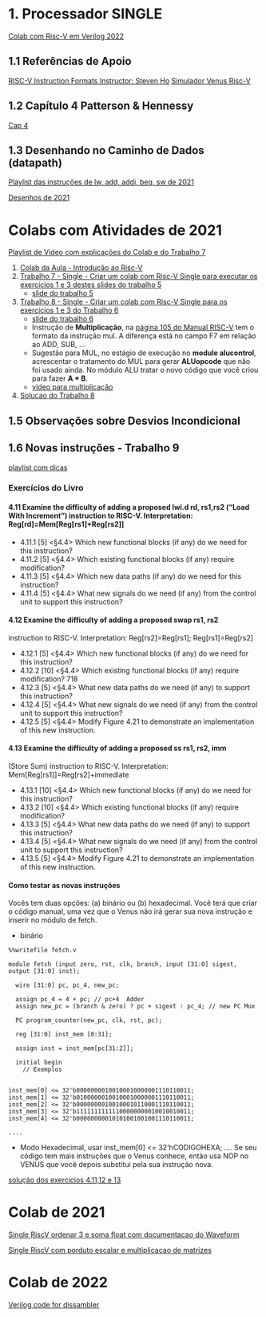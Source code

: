 # 1. Processador SINGLE

[Colab com Risc-V em Verilog 2022](https://colab.research.google.com/drive/1ftgPO-byzSuC5IeEYgdCLqWA96DUz6p0?usp=sharing)

## 1.1 Referências de Apoio

[RISC-V Instruction Formats Instructor: Steven Ho](https://inst.eecs.berkeley.edu/~cs61c/resources/su18_lec/Lecture7.pdf)
[Simulador Venus Risc-V](https://www.kvakil.me/venus/)  

## 1.2 Capítulo 4 Patterson & Hennessy

[Cap 4](https://docs.google.com/presentation/d/1ztqfccs7TybpBk6Xqyg3BRS_BEc2WtihyqBCcf3xrYM/edit?usp=sharing)

## 1.3 Desenhando no Caminho de Dados (datapath)

[Playlist das instruções de lw, add, addi, beq, sw de 2021](https://www.youtube.com/playlist?list=PLcvOyD_LMr6mFm26DMPe7K3OSu-Xg__Qw)

[Desenhos de 2021](https://github.com/arduinoufv/inf250/tree/master/Processador_single_RISCV/download)


# Colabs com Atividades de 2021

[Playlist de Video com explicações do Colab e do Trabalho 7](https://www.youtube.com/playlist?list=PLcvOyD_LMr6mU_meF6qWvihjkHF-uvOyv)

1. [Colab da Aula  - Introdução ao Risc-V](https://colab.research.google.com/drive/1XkxRqHZj5ThDPqzUIhUvCuLqHXkpQjmR?usp=sharing)
2. [Trabalho 7 -  Single - Criar um colab com Risc-V Single para executar os exercícios 1 e 3 destes slides do trabalho 5](https://colab.research.google.com/drive/1PEg0gvAXiHs0GhQWVhOvm9gOVtZnkOgG?usp=sharing#scrollTo=Fp5Rgb6pb6w6)  
      * [slide do trabalho 5](https://docs.google.com/presentation/d/1tb34UEvhoxoEdC1_fbXu3UY-vA_RvBoIy57_NG5N2Qc/edit#slide=id.p7)
3. [Trabalho 8 - Single - Criar um colab com Risc-V Single para os exercícios 1 e 3 do Trabalho 6](https://colab.research.google.com/drive/1FIC4w17bZtIr2djhGwYvGQNEEzwl87vk?usp=sharing) 
      * [slide do trabalho 6](https://docs.google.com/document/d/1wMJk3otIeWT4rnDVzL0sVWsuRHCk6-ejPcGKlKKMZQI/edit?usp=sharing)
      * Instrução de **Multiplicação**, na [página 105 do Manual RISC-V](https://riscv.org//wp-content/uploads/2017/05/riscv-spec-v2.2.pdf) tem o formato da instrução mul. A diferença está no campo F7 em relação ao ADD, SUB, ... 
      * Sugestão para MUL, no estágio de execução no **module alucontrol**, acrescentar o tratamento do MUL para gerar **ALUopcode** que não foi usado ainda. No módulo ALU tratar o novo código que você criou para fazer **A * B**.
      * [video para multiplicação](https://youtu.be/kEYH77u0P8U)
4. [Solucao do Trabalho 8 ](https://colab.research.google.com/drive/1ZGmsi4Ucg58pXRXq4NdgnshPPV9dw65r?usp=sharing)      

## 1.5 Observações sobre Desvios Incondicional

## 1.6 Novas instruções - Trabalho 9

[playlist com dicas](https://www.youtube.com/playlist?list=PLcvOyD_LMr6lrAXquopQQ5q7MZzpoXHv_)

### Exercícios do Livro 
#### 4.11 Examine the difficulty of adding a proposed lwi.d rd, rs1,rs2 (“Load With Increment”) instruction to RISC-V. Interpretation: Reg[rd]=Mem[Reg[rs1]+Reg[rs2]]
* 4.11.1 [5] <§4.4> Which new functional blocks (if any) do we need
for this instruction?
* 4.11.2 [5] <§4.4> Which existing functional blocks (if any) require
modification?
* 4.11.3 [5] <§4.4> Which new data paths (if any) do we need for
this instruction?
* 4.11.4 [5] <§4.4> What new signals do we need (if any) from the
control unit to support this instruction?
#### 4.12 Examine the difficulty of adding a proposed swap rs1, rs2
instruction to RISC-V.
Interpretation: Reg[rs2]=Reg[rs1]; Reg[rs1]=Reg[rs2]
* 4.12.1 [5] <§4.4> Which new functional blocks (if any) do we need
for this instruction?
* 4.12.2 [10] <§4.4> Which existing functional blocks (if any) require
modification?
718
* 4.12.3 [5] <§4.4> What new data paths do we need (if any) to
support this instruction?
* 4.12.4 [5] <§4.4> What new signals do we need (if any) from the
control unit to support this instruction?
* 4.12.5 [5] <§4.4> Modify Figure 4.21 to demonstrate an
implementation of this new instruction.

#### 4.13 Examine the difficulty of adding a proposed ss rs1, rs2, imm
(Store Sum) instruction to RISC-V.
Interpretation: Mem[Reg[rs1]]=Reg[rs2]+immediate
* 4.13.1 [10] <§4.4> Which new functional blocks (if any) do we
need for this instruction?
* 4.13.2 [10] <§4.4> Which existing functional blocks (if any) require
modification?
* 4.13.3 [5] <§4.4> What new data paths do we need (if any) to
support this instruction?
* 4.13.4 [5] <§4.4> What new signals do we need (if any) from the
control unit to support this instruction?
* 4.13.5 [5] <§4.4> Modify Figure 4.21 to demonstrate an
implementation of this new instruction.

#### Como testar as novas instruções

Vocês tem duas opções: (a) binário ou (b) hexadecimal. Você terá que criar o código manual, uma vez que o Venus não irá gerar sua nova instrução e inserir no módulo de fetch.

* binário
``` 
%%writefile fetch.v

module fetch (input zero, rst, clk, branch, input [31:0] sigext, output [31:0] inst);
  
  wire [31:0] pc, pc_4, new_pc;

  assign pc_4 = 4 + pc; // pc+4  Adder
  assign new_pc = (branch & zero) ? pc + sigext : pc_4; // new PC Mux

  PC program_counter(new_pc, clk, rst, pc);

  reg [31:0] inst_mem [0:31];

  assign inst = inst_mem[pc[31:2]];

  initial begin
    // Exemplos


inst_mem[0] <= 32'b00000000100100010000001110110011;
inst_mem[1] <= 32'b01000000100100010000001110110011;
inst_mem[2] <= 32'b00000000100100010110001110110011;
inst_mem[3] <= 32'b11111111111100000000010010010011;
inst_mem[4] <= 32'b00000000010101001001001110110011;

....
```
* Modo Hexadecimal, usar inst_mem[0] <= 32'hCODIGOHEXA; .... Se seu código tem mais instruções que o Venus conhece, então usa NOP no VENUS que você depois substitui pela sua instrução nova.

[solução dos exercicios 4.11,12 e 13](https://colab.research.google.com/drive/1dhipFfCcDVyPa6CPodQ9vRIMqMyyMVtz?usp=sharing)

# Colab de 2021


[Single RiscV ordenar 3 e soma float com documentacao do Waveform](https://colab.research.google.com/drive/1-xRwusp_kPZuzNNJFEuTpoVQdVUTfBhj?usp=sharing)

[Single RiscV com porduto escalar e multiplicacao de matrizes](https://colab.research.google.com/drive/1e8-UNjNCxXKZ9t1PrGToDmKMZtpflUOX?usp=sharing)

# Colab de 2022

[Verilog code for dissambler](https://github.com/BrunoLevy/learn-fpga/blob/master/FemtoRV/TUTORIALS/FROM_BLINKER_TO_RISCV/riscv_disassembly.v)
